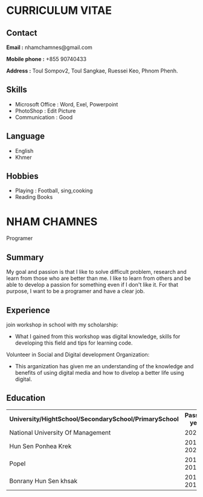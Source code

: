 <!DOCTYPE html>
<html lang="en">
<head>
 <meta charset="UTF-8">
    <meta name="viewport" content="width=device-width, initial-scale=1.0">
    <title>NHAM CHAMNES</title>
</head>

<body>
            <h1>CURRICULUM VITAE</h1>
   </div>
   <div class="Contact">
    <h2>Contact</h2>
    <p><b>Email :</b> nhamchamnes@gmail.com</p>
    <p><b>Mobile phone :</b> +855 90740433</p>
                <p><b>Address :</b> Toul Sompov2, Toul Sangkae, Ruessei Keo, Phnom Phenh.</p>
   </div>
   <div class="Skills">
    <h2>Skills</h2>
    <ul>
     <li>Microsoft Office : Word, Exel, Powerpoint</li>
     <li>PhotoShop : Edit Picture</li>
     <li>Communication : Good</li>
    </ul>
   </div>
   <div class="Language">
    <h2>Language</h2>
    <ul>
     <li>English</li>
     <li>Khmer</li>
    </ul>
   </div>
   <div class="Hobbies">
    <h2>Hobbies</h2>
    <ul>
     <li>Playing : Football, sing,cooking</li>
     <li>Reading Books</li>
    </ul>
   </div>
  </div>
  <div class="right">
   <div class="name">
    <h1>NHAM CHAMNES</h1>
   </div>
   <div class="title">
    <p>Programer</p>
   </div>
   <div class="Summary">
    <h2>Summary</h2>
    <p>My goal and passion is that I like to solve difficult problem, research and learn from those 
	who are better than me. I like to learn from others and be able to develop a passion for something 
	even if I don't like it. For that purpose, I want to be a programer and have a clear job.
    </p>
   </div>
   <div class="Experience">
    <h2>Experience</h2>
    <p> join workshop in school with my scholarship:</p>
    <ul>
     <li>What I gained from this workshop was digital knowledge, skills for developing this field and tips for 
		learning code. </li>
    </ul>
                <p>Volunteer in Social and Digital development Organization:</p>
                <ul>
                    <li>This arganization has given me an understanding of the knowledge and benefits of using digital 
			media and how to divelop a better life using digital.</li>
                </ul>
   </div>
   <div class="Education">
    <h2>Education</h2>
    <table>
     <tr>
      <th>University/HightSchool/SecondarySchool/PrimarySchool </th>
      <th>Passing year </th>
      <th>percentage/cgpa</th>
     </tr>
     <tr>
      <td>National University Of Management</td>
      <td>2023</td>
      <td>3.65</td>
     </tr>
     <tr>
      <td>Hun Sen Ponhea Krek</td>
      <td>2019-2022</td>
      <td>99.180</td>
     </tr>
                    <tr>
      <td>Popel</td>
      <td>2016-2019</td>
      <td>95%</td>
     </tr>
                    <tr>
      <td>Bonrany Hun Sen khsak</td>
      <td>2010-2016</td>
      <td>90%</td>
     </tr>
    </table>
   </div>
  </div>
 </div>
</body>

</html>
